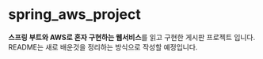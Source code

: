# spring_aws_project
**스프링 부트와 AWS로 혼자 구현하는 웹서비스**를 읽고 구현한 게시판 프로젝트 입니다.
README는 새로 배운것을 정리하는 방식으로 작성할 예정입니다.

